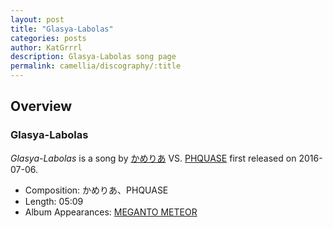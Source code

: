 ```yaml
---
layout: post
title: "Glasya-Labolas"
categories: posts
author: KatGrrrl
description: Glasya-Labolas song page
permalink: camellia/discography/:title
---
```


## Overview

### Glasya-Labolas

*Glasya-Labolas* is a song by [かめりあ](<{% link postsWiki/_posts/2023-12-10-camellia.md %}>) VS. [PHQUASE](#) first released on 2016-07-06.

* Composition: かめりあ、PHQUASE
* Length: 05:09
* Album Appearances: [MEGANTO METEOR](<{% link postsInclude/_posts/camellia/albums/MEGANTO-METEOR/2023-12-21-MEGANTO-METEOR.md %}>)

